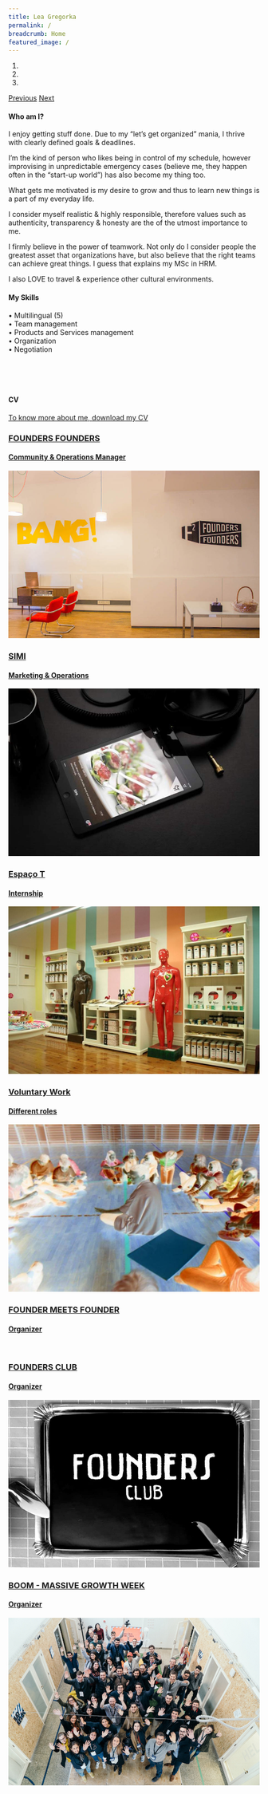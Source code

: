 ```yaml
---
title: Lea Gregorka
permalink: /
breadcrumb: Home
featured_image: /
---
```


<!-- Styles only applied in main page -->
<style>
.content-image {
  display: none;
}
.content {
  width: 100%;
  padding: 0;
}
.content-margin {
  padding: 0;
}
</style>
<!-- Styles only applied in main page -->

<!-- Slider Section -->
<section id="header-slider" class="section">
  <div id="myCarousel" class="carousel slide" data-ride="carousel"> 
    <!-- Indicators -->
    <ol class="carousel-indicators">
      <li data-target="#myCarousel" data-slide-to="0" class="active"></li>
      <li data-target="#myCarousel" data-slide-to="1"></li>
      <li data-target="#myCarousel" data-slide-to="2"></li>
    </ol>
    <!-- Wrapper for slides -->
    <div class="carousel-inner" role="listbox">
      <div class="item active content-image" style='height:100%; background-image: url("/assets/images/slider/slide5.png"); '>
        <div class="carousel-caption">
          <h3>Hello, I'm Lea!</h3>
          <h3>I make things happen.</h3>
          <p></p>
        </div>
      </div>
      <div class="item content-image" style='height:100%; background-image: url("/assets/images/slider/slide1.jpg"); '>
        <div class="carousel-caption">
          <h3></h3>
          <p></p>
        </div>
      </div>
      <div class="item content-image" style='height:100%; background-image: url("/assets/images/slider/slide4.jpg"); '>
        <div class="carousel-caption">
          <h3></h3>
          <p></p>
        </div>
      </div>
    </div>
    <!-- Controls --> 
    <a class="left carousel-control" href="#myCarousel" role="button" data-slide="prev"> <span class="glyphicon glyphicon-chevron-left" aria-hidden="true"></span> <span class="sr-only">Previous</span></a> <a class="right carousel-control" href="#myCarousel" role="button" data-slide="next"> <span class="glyphicon glyphicon-chevron-right" aria-hidden="true"></span> <span class="sr-only">Next</span></a></div>
</section>
<!-- Slider Section --> 
<!-- Service Section -->
<section id="services" class="section services">
  <div class="container-fluid">
    <div class="row">
      <div class="col-md-8 col-sm-8">
        <div class="services-content">
          <h4>Who am I?</h4>
          <p> </p>
          <p>I enjoy getting stuff done. Due to my “let’s get organized” mania, I thrive with clearly defined goals & deadlines.</p>
          <p>I’m the kind of person who likes being in control of my schedule, however improvising in unpredictable emergency cases (believe me, they happen often in the “start-up world”) has also become my thing too.</p>
          <p> What gets me motivated is my desire to grow and thus to learn new things is a part of my everyday life.</p>
          <p>I consider myself realistic & highly responsible, therefore values such as authenticity, transparency & honesty are the of the utmost importance to me.</p>
          <p>I firmly believe in the power of teamwork. Not only do I consider people the greatest asset that organizations have, but also believe that the right teams can achieve great things. I guess that explains my MSc in HRM.</p>
          <p>I also LOVE to travel & experience other cultural environments.</p>
        </div>
      </div>
      <div class="col-md-4 col-sm-4">
        <div class="services-content">
          <h4>My Skills</h4>
          <p> </p>
          <p> • Multilingual (5)
          <br />• Team management
          <br />• Products and Services management
          <br />• Organization
          <br />• Negotiation</p>
          <br /> <br /><br />
          <h4>CV</h4>
          <p> </p>
            <p><a href="#">To know more about me, download my CV</a></p>
        </div>
      </div>
    </div>
  </div>
</section>
<!-- Service Section --> 

<!-- portfolio grid section -->
<section id="portfolio" class="section portfolio">
  <div class="container-fluid">
    <div class="row">
      <div class="col-sm-6 portfolio-item"> <a href="founders-founders" class="portfolio-link">
        <div class="caption">
          <div class="caption-content">
            <h3>FOUNDERS FOUNDERS</h3>
            <h4>Community & Operations Manager</h4>
          </div>
        </div>
        <img src="/assets/images/f2/f2.jpg" class="img-responsive" alt=""> </a> </div>
      <div class="col-sm-6 portfolio-item"> <a href="simi" class="portfolio-link">
        <div class="caption">
          <div class="caption-content">
            <h3>SIMI</h3>
            <h4>Marketing & Operations</h4>
          </div>
        </div>
        <img src="/assets/images/simi/simi_3.jpg" class="img-responsive" alt=""> </a> </div>
      <div class="col-sm-6 portfolio-item"> <a href="espacot" class="portfolio-link">
        <div class="caption">
          <div class="caption-content">
            <h3>Espaço T</h3>
            <h4>Internship</h4>
          </div>
        </div>
        <img src="/assets/images/espacot/espacot.jpg" class="img-responsive" alt=""> </a> </div>
      <div class="col-sm-6 portfolio-item"> <a href="voluntary-work" class="portfolio-link">
        <div class="caption">
          <div class="caption-content">
            <h3>Voluntary Work</h3>
            <h4>Different roles</h4>
          </div>
          </div>
        <img src="/assets/images/voluntarywork/voluntarywork.jpg" class="img-responsive" alt=""> </a> </div>
      <div class="col-sm-6 portfolio-item"> <a href="work-details.html" class="portfolio-link">
        <div class="caption">
          <div class="caption-content">
            <h3>FOUNDER MEETS FOUNDER</h3>
            <h4>Organizer</h4>
          </div>
          </div>
        <img src="/assets/images/foundermeetsfounder/foundermeetsfounder.jpg" class="img-responsive" alt=""> </a> </div>
      <div class="col-sm-6 portfolio-item"> <a href="work-details.html" class="portfolio-link">
        <div class="caption">
          <div class="caption-content">
            <h3>FOUNDERS CLUB</h3>
            <h4>Organizer</h4>
          </div>
          </div>
        <img src="/assets/images/foundersclub/foundersclub.jpg" class="img-responsive" alt=""> </a> </div>
      <div class="col-sm-6 portfolio-item"> <a href="work-details.html" class="portfolio-link">
        <div class="caption">
          <div class="caption-content">
            <h3>BOOM - MASSIVE GROWTH WEEK</h3>
            <h4>Organizer</h4>
          </div>
        </div>
        <img src="/assets/images//boom/boom.jpg" class="img-responsive" alt=""> </a> </div>
    </div>
  </div>
</section>
<!-- portfolio grid section --> 
